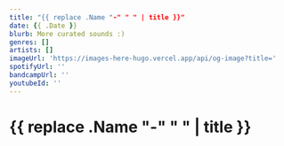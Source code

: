 ```yaml
---
title: "{{ replace .Name "-" " " | title }}"
date: {{ .Date }}
blurb: More curated sounds :)
genres: []
artists: []
imageUrl: 'https://images-here-hugo.vercel.app/api/og-image?title='
spotifyUrl: ''
bandcampUrl: ''
youtubeId: ''
---
```

# {{ replace .Name "-" " " | title }}